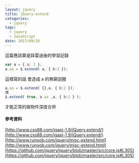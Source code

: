 ```yaml
---
layout: jquery
title: jQuery-extend
categories:
  - jquery
tags:
  - jquery
  - JavaScript
date: 2017/09/26
---
```


這篇應該算是踩雷過後的學習記錄

```js
var a = { a: 1 };
a.aa = $.extend( a, { b:2 });
```

這樣寫的話 會造成 a 的無窮迴圈

```js
a.aa = $.extend( {},a, { b:2 });
或
$.extend( true, a.aa ,a, { b:2 } );
```

才能正常的做物件深度合併

#### 參考資料

[http://www.css88.com/jqapi-1.9/jQuery.extend/](http://www.css88.com/jqapi-1.9/jQuery.extend/)
[http://www.runoob.com/jquery/misc-extend.html](http://www.runoob.com/jquery/misc-extend.html)
[https://github.com/jquery/jquery/blob/master/src/core.js#L305](https://github.com/jquery/jquery/blob/master/src/core.js#L305)
